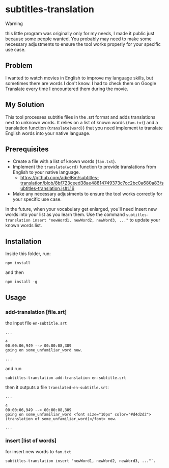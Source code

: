 # subtitles-translation

> [!WARNING]  
> this little program was originally only for my needs, I made it public just because some people wanted. You probably may need to make some necessary adjustments to ensure the tool works properly for your specific use case.


## Problem
I wanted to watch movies in English to improve my language skills, but sometimes there are words I don't know. I had to check them on Google Translate every time I encountered them during the movie.

## My Solution
This tool processes subtitle files in the .srt format and adds translations next to unknown words. It relies on a list of known words (`fam.txt`) and a translation function (`translate(word)`) that you need implement to translate English words into your native language.

## Prerequisites

- Create a file with a list of known words (`fam.txt`).
- Implement the `translate(word)` function to provide translations from English to your native language.
  - https://github.com/adielBm/subtitles-translation/blob/8bf723ceed38ae48814749373c7cc2bc0a680a83/subtitles-translation.js#L16
- Make any necessary adjustments to ensure the tool works correctly for your specific use case.

In the future, when your vocabulary get enlarged, you'll need Insert new words into your list as you learn them. Use the command `subtitles-translation insert "newWord1, newWord2, newWord3, ..."` to update your known words list.


## Installation

Inside this folder, run:

```shell
npm install
```

and then

```
npm install -g
```

## Usage

### add-translation [file.srt]

the input file `en-subtitle.srt`

```srt
...

4
00:00:06,949 --> 00:00:08,309
going on some_unfamiliar_word now.

...
```
and run 
```
subtitles-translation add-translation en-subtitle.srt
```

then it outputs a file `translated-en-subtitle.srt`:

```srt
...

4
00:00:06,949 --> 00:00:08,309
going on some_unfamiliar_word <font size="10px" color="#d4d2d2"> (translation of some_unfamiliar_word)</font> now.

...
```

### insert [list of words]

for insert new words to `fam.txt`

```
subtitles-translation insert "newWord1, newWord2, newWord3, ..."`.
```
